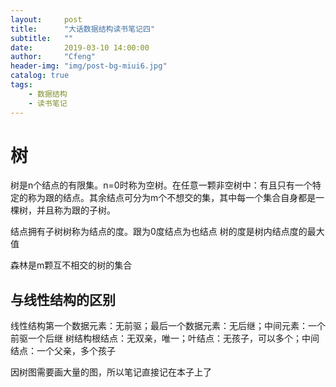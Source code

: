 ```yaml
---
layout:     post
title:      "大话数据结构读书笔记四"
subtitle:   ""
date:       2019-03-10 14:00:00
author:     "Cfeng"
header-img: "img/post-bg-miui6.jpg"
catalog: true
tags:
    - 数据结构
    - 读书笔记
---
```

# 树
树是n个结点的有限集。n=0时称为空树。在任意一颗非空树中：有且只有一个特定的称为跟的结点。其余结点可分为m个不想交的集，其中每一个集合自身都是一棵树，并且称为跟的子树。

结点拥有子树树称为结点的度。跟为0度结点为也结点
树的度是树内结点度的最大值

森林是m颗互不相交的树的集合

## 与线性结构的区别
线性结构第一个数据元素：无前驱；最后一个数据元素：无后继；中间元素：一个前驱一个后继
树结构根结点：无双亲，唯一；叶结点：无孩子，可以多个；中间结点：一个父亲，多个孩子

因树图需要画大量的图，所以笔记直接记在本子上了